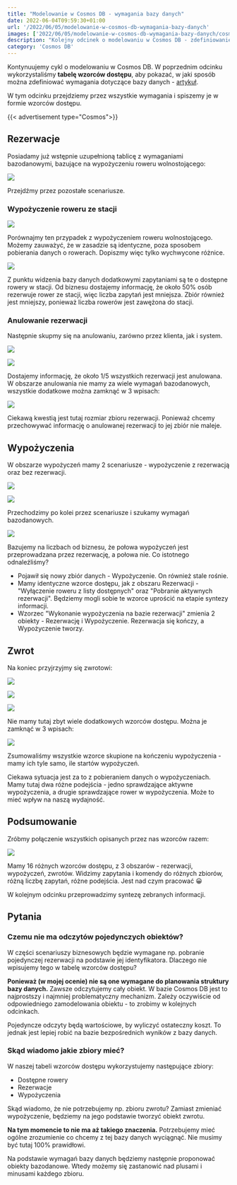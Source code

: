 ```yaml
---
title: "Modelowanie w Cosmos DB - wymagania bazy danych"
date: 2022-06-04T09:59:30+01:00
url: '/2022/06/05/modelowanie-w-cosmos-db-wymagania-bazy-danych'
images: ['2022/06/05/modelowanie-w-cosmos-db-wymagania-bazy-danych/cosmos-modeling.jpg']
description: "Kolejny odcinek o modelowaniu w Cosmos DB - zdefiniowanie wymagań bazy danych"
category: 'Cosmos DB'
---
```


Kontynuujemy cykl o modelowaniu w Cosmos DB. W poprzednim odcinku wykorzystaliśmy **tabelę wzorców dostępu**, aby pokazać, w jaki sposób można zdefiniować wymagania dotyczące bazy danych - [artykuł](/2022/04/17/modelowanie-w-cosmos-db-wzorce-dostepu/).

W tym odcinku przejdziemy przez wszystkie wymagania i spiszemy je w formie wzorców dostępu. 

{{< advertisement type="Cosmos">}}

## Rezerwacje

Posiadamy już wstępnie uzupełnioną tablicę z wymaganiami bazodanowymi, bazujące na wypożyczeniu roweru wolnostojącego:

[![](tabela-wzorcow-dostepu-with-data.jpg)](tabela-wzorcow-dostepu-with-data.jpg)

Przejdźmy przez pozostałe scenariusze.

### Wypożyczenie roweru ze stacji

[![](station.jpg)](station.jpg)

Porównajmy ten przypadek z wypożyczeniem roweru wolnostojącego. Możemy zauważyć, że w zasadzie są identyczne, poza sposobem pobierania danych o rowerach. Dopiszmy więc tylko wychwycone różnice.

[![](station-wymagania.jpg)](station-wymagania.jpg)

Z punktu widzenia bazy danych dodatkowymi zapytaniami są te o dostępne rowery w stacji. Od biznesu dostajemy informację, że około 50% osób rezerwuje rower ze stacji, więc liczba zapytań jest mniejsza. Zbiór również jest mniejszy, ponieważ liczba rowerów jest zawężona do stacji.

### Anulowanie rezerwacji

Następnie skupmy się na anulowaniu, zarówno przez klienta, jak i system.

[![](client-cancels.jpg)](client-cancels.jpg)

[![](system-cancels.jpg)](system-cancels.jpg)

Dostajemy informację, że około 1/5 wszystkich rezerwacji jest anulowana. W obszarze anulowania nie mamy za wiele wymagań bazodanowych, wszystkie dodatkowe można zamknąć w 3 wpisach:

[![](cancels-wymagania.jpg)](cancels-wymagania.jpg)

Ciekawą kwestią jest tutaj rozmiar zbioru rezerwacji. Ponieważ chcemy przechowywać informację o anulowanej rezerwacji to jej zbiór nie maleje.

## Wypożyczenia

W obszarze wypożyczeń mamy 2 scenariusze - wypożyczenie z rezerwacją oraz bez rezerwacji.

[![](rent-with-bike.jpg)](rent-with-bike.jpg)

[![](rent-without-bike.jpg)](rent-without-bike.jpg)

Przechodzimy po kolei przez scenariusze i szukamy wymagań bazodanowych.

[![](rent-wymagania.jpg)](rent-wymagania.jpg)

Bazujemy na liczbach od biznesu, że połowa wypożyczeń jest przeprowadzana przez rezerwację, a połowa nie. Co istotnego odnaleźliśmy?

- Pojawił się nowy zbiór danych - Wypożyczenie. On również stale rośnie.
- Mamy identyczne wzorce dostępu, jak z obszaru Rezerwacji - "Wyłączenie roweru z listy dostępnych" oraz "Pobranie aktywnych rezerwacji". Będziemy mogli sobie te wzorce uprościć na etapie syntezy informacji.
- Wzorzec "Wykonanie wypożyczenia na bazie rezerwacji" zmienia 2 obiekty - Rezerwację i Wypożyczenie. Rezerwacja się kończy, a Wypożyczenie tworzy.

## Zwrot

Na koniec przyjrzyjmy się zwrotowi:

[![](return-outside-station.jpg)](return-outside-station.jpg)

[![](return-to-station.jpg)](return-to-station.jpg)

[![](automatic-stop.jpg)](automatic-stop.jpg)

Nie mamy tutaj zbyt wiele dodatkowych wzorców dostępu. Można je zamknąć w 3 wpisach:

[![](return-wymagania.jpg)](return-wymagania.jpg)

Zsumowaliśmy wszystkie wzorce skupione na kończeniu wypożyczenia - mamy ich tyle samo, ile startów wypożyczeń.

Ciekawa sytuacja jest za to z pobieraniem danych o wypożyczeniach. Mamy tutaj dwa różne podejścia - jedno sprawdzające aktywne wypożyczenia, a drugie sprawdzające rower w wypożyczenia. Może to mieć wpływ na naszą wydajność.

## Podsumowanie

Zróbmy połączenie wszystkich opisanych przez nas wzorców razem:

[![](wymagania-bazodanowe.jpg)](wymagania-bazodanowe.jpg)

Mamy 16 różnych wzorców dostępu, z 3 obszarów - rezerwacji, wypożyczeń, zwrotów. Widzimy zapytania i komendy do różnych zbiorów, różną liczbę zapytań, różne podejścia. Jest nad czym pracować 😀

W kolejnym odcinku przeprowadzimy syntezę zebranych informacji.

## Pytania

### Czemu nie ma odczytów pojedynczych obiektów?

W części scenariuszy biznesowych będzie wymagane np. pobranie pojedynczej rezerwacji na podstawie jej identyfikatora. Dlaczego nie wpisujemy tego w tabelę wzorców dostępu?

**Ponieważ (w mojej ocenie) nie są one wymagane do planowania struktury bazy danych.** Zawsze odczytujemy cały obiekt. W bazie Cosmos DB jest to najprostszy i najmniej problematyczny mechanizm. Zależy oczywiście od odpowiedniego zamodelowania obiektu - to zrobimy w kolejnych odcinkach.

Pojedyncze odczyty będą wartościowe, by wyliczyć ostateczny koszt. To jednak jest lepiej robić na bazie bezpośrednich wyników z bazy danych.

### Skąd wiadomo jakie zbiory mieć?

W naszej tabeli wzorców dostępu wykorzystujemy następujące zbiory:

- Dostępne rowery
- Rezerwacje
- Wypożyczenia

Skąd wiadomo, że nie potrzebujemy np. zbioru zwrotu? Zamiast zmieniać wypożyczenie, będziemy na jego podstawie tworzyć obiekt zwrotu.

**Na tym momencie to nie ma aż takiego znaczenia.** Potrzebujemy mieć ogólne zrozumienie co chcemy z tej bazy danych wyciągnąć. Nie musimy być tutaj 100% prawidłowi.

Na podstawie wymagań bazy danych będziemy następnie proponować obiekty bazodanowe. Wtedy możemy się zastanowić nad plusami i minusami każdego zbioru.
